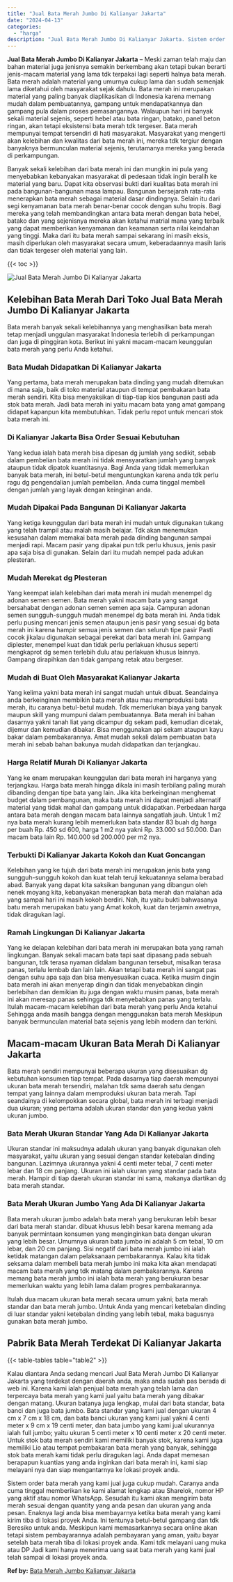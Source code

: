 ```yaml
---
title: "Jual Bata Merah Jumbo Di Kalianyar Jakarta"
date: "2024-04-13"
categories: 
  - "harga"
description: "Jual Bata Merah Jumbo Di Kalianyar Jakarta. Sistem order bata merah yang kami jual juga cukup mudah. Caranya anda cuma tinggal memberikan ke kami alamat leng..."
---
```


**Jual Bata Merah Jumbo Di Kalianyar Jakarta** – Meski zaman telah maju dan bahan material juga jenisnya semakin berkembang akan tetapi bukan berarti jenis-macam material yang lama tdk terpakai lagi seperti halnya bata merah. Bata merah adalah material yang umurnya cukup lama dan sudah semenjak lama diketahui oleh masyarakat sejak dahulu. Bata merah ini merupakan material yang paling banyak diaplikasikan di Indonesia karena memang mudah dalam pembuatannya, gampang untuk mendapatkannya dan gampang pula dalam proses pemasangannya. Walaupun hari ini banyak sekali material sejenis, seperti hebel atau bata ringan, batako, panel beton ringan, akan tetapi eksistensi bata merah tdk tergeser. Bata merah mempunyai tempat tersendiri di hati masyarakat. Masyarakat yang mengerti akan kelebihan dan kwalitas dari bata merah ini, mereka tdk tergiur dengan banyaknya bermunculan material sejenis, terutamanya mereka yang berada di perkampungan.

Banyak sekali kelebihan dari bata merah ini dan mungkin ini pula yang menyebabkan kebanyakan masyarakat di pedesaan tidak ingin beralih ke material yang baru. Dapat kita observasi bukti dari kualitas bata merah ini pada bangunan-bangunan masa lampau. Bangunan bersejarah rata-rata menerapkan bata merah sebagai material dasar dindingnya. Selain itu dari segi kenyamanan bata merah benar-benar cocok dengan suhu tropis. Bagi mereka yang telah membandingkan antara bata merah dengan bata hebel, batako dan yang sejenisnya mereka akan ketahui matrial mana yang terbaik yang dapat memberikan kenyamanan dan keamanan serta nilai keindahan yang tinggi. Maka dari itu bata merah sampai sekarang ini masih eksis, masih diperlukan oleh masyarakat secara umum, keberadaannya masih laris dan tidak tergeser oleh material yang lain.

{{< toc >}}

![Jual Bata Merah Jumbo Di Kalianyar Jakarta](/images/jual-bata-merah-20.png)

## Kelebihan Bata Merah Dari Toko Jual Bata Merah Jumbo Di Kalianyar Jakarta

Bata merah banyak sekali kelebihannya yang menghasilkan bata merah tetap menjadi unggulan masyarakat Indonesia terlebih di perkampungan dan juga di pinggiran kota. Berikut ini yakni macam-macam keunggulan bata merah yang perlu Anda ketahui.

### Bata Mudah Didapatkan Di Kalianyar Jakarta

Yang pertama, bata merah merupakan bata dinding yang mudah ditemukan di mana saja, baik di toko material ataupun di tempat pembakaran bata merah sendiri. Kita bisa menyaksikan di tiap-tiap kios bangunan pasti ada stok bata merah. Jadi bata merah ini yaitu macam bata yang amat gampang didapat kapanpun kita membutuhkan. Tidak perlu repot untuk mencari stok bata merah ini.

### Di Kalianyar Jakarta Bisa Order Sesuai Kebutuhan

Yang kedua ialah bata merah bisa dipesan dg jumlah yang sedikit, sebab dalam pembelian bata merah ini tidak mensyaratkan jumlah yang banyak ataupun tidak dipatok kuantitasnya. Bagi Anda yang tidak memerlukan banyak bata merah, ini betul-betul menguntungkan karena anda tdk perlu ragu dg pengendalian jumlah pembelian. Anda cuma tinggal membeli dengan jumlah yang layak dengan keinginan anda.

### Mudah Dipakai Pada Bangunan Di Kalianyar Jakarta

Yang ketiga keunggulan dari bata merah ini mudah untuk digunakan tukang yang telah trampil atau malah masih belajar. Tdk akan menemukan kesusahan dalam memakai bata merah pada dinding bangunan sampai menjadi rapi. Macam pasir yang dipakai pun tdk perlu khusus, jenis pasir apa saja bisa di gunakan. Selain dari itu mudah nempel pada adukan plesteran.

### Mudah Merekat dg Plesteran

Yang keempat ialah kelebihan dari mata merah ini mudah menempel dg adonan semen semen. Bata merah yakni macam bata yang sangat bersahabat dengan adonan semen semen apa saja. Campuran adonan semen sungguh-sungguh mudah menempel dg bata merah ini. Anda tidak perlu pusing mencari jenis semen ataupun jenis pasir yang sesuai dg bata merah ini karena hampir semua jenis semen dan seluruh tipe pasir Pasti cocok jikalau digunakan sebagai perekat dari bata merah ini. Gampang diplester, menempel kuat dan tidak perlu perlakuan khusus seperti mengkaprot dg semen terlebih dulu atau perlakuan khusus lainnya. Gampang dirapihkan dan tidak gampang retak atau bergeser.

### Mudah di Buat Oleh Masyarakat Kalianyar Jakarta

Yang kelima yakni bata merah ini sangat mudah untuk dibuat. Seandainya anda berkeinginan membikin bata merah atau mau memproduksi bata merah, itu caranya betul-betul mudah. Tdk memerlukan biaya yang banyak maupun skill yang mumpuni dalam pembuatannya. Bata merah ini bahan dasarnya yakni tanah liat yang dicampur dg sekam padi, kemudian dicetak, dijemur dan kemudian dibakar. Bisa menggunakan api sekam ataupun kayu bakar dalam pembakarannya. Amat mudah sekali dalam pembuatan bata merah ini sebab bahan bakunya mudah didapatkan dan terjangkau.

### Harga Relatif Murah Di Kalianyar Jakarta

Yang ke enam merupakan keunggulan dari bata merah ini harganya yang terjangkau. Harga bata merah hingga dikala ini masih terbilang paling murah dibanding dengan tipe bata yang lain. Jika kita berkeinginan menghemat budget dalam pembangunan, maka bata merah ini dapat menjadi alternatif material yang tidak mahal dan gampang untuk didapatkan. Perbedaan harga antara bata merah dengan macam bata lainnya sangatlah jauh. Untuk 1 m2 nya bata merah kurang lebih memerlukan bata standar 83 buah dg harga per buah Rp. 450 sd 600, harga 1 m2 nya yakni Rp. 33.000 sd 50.000. Dan macam bata lain Rp. 140.000 sd 200.000 per m2 nya.

### Terbukti Di Kalianyar Jakarta Kokoh dan Kuat Goncangan

Kelebihan yang ke tujuh dari bata merah ini merupakan jenis bata yang sungguh-sungguh kokoh dan kuat telah teruji kekuatannya selama berabad abad. Banyak yang dapat kita saksikan bangunan yang dibangun oleh nenek moyang kita, kebanyakan menerapkan bata merah dan malahan ada yang sampai hari ini masih kokoh berdiri. Nah, itu yaitu bukti bahwasanya batu merah merupakan batu yang Amat kokoh, kuat dan terjamin awetnya, tidak diragukan lagi.

### Ramah Lingkungan Di Kalianyar Jakarta

Yang ke delapan kelebihan dari bata merah ini merupakan bata yang ramah lingkungan. Banyak sekali macam bata tapi saat dipasang pada sebuah bangunan, tdk terasa nyaman didalam bangunan tersebut, misalkan terasa panas, terlalu lembab dan lain lain. Akan tetapi bata merah ini sangat pas dengan suhu apa saja dan bisa menyesuaikan cuaca. Ketika musim dingin bata merah ini akan menyerap dingin dan tidak menyebabkan dingin berlebihan dan demikian itu juga dengan waktu musim panas, bata merah ini akan meresap panas sehingga tdk menyebabkan panas yang terlalu. Itulah macam-macam kelebihan dari bata merah yang perlu Anda ketahui Sehingga anda masih bangga dengan menggunakan bata merah Meskipun banyak bermunculan material bata sejenis yang lebih modern dan terkini.

## Macam-macam Ukuran Bata Merah Di Kalianyar Jakarta

Bata merah sendiri mempunyai beberapa ukuran yang disesuaikan dg kebutuhan konsumen tiap tempat. Pada dasarnya tiap daerah mempunyai ukuran bata merah tersendiri, malahan tdk sama daerah satu dengan tempat yang lainnya dalam memproduksi ukuran bata merah. Tapi seandainya di kelompokkan secara global, bata merah ini terbagi menjadi dua ukuran; yang pertama adalah ukuran standar dan yang kedua yakni ukuran jumbo.

### Bata Merah Ukuran Standar Yang Ada Di Kalianyar Jakarta

Ukuran standar ini maksudnya adalah ukuran yang banyak digunakan oleh masyarakat, yaitu ukuran yang sesuai dengan standar ketebalan dinding bangunan. Lazimnya ukurannya yakni 4 centi meter tebal, 7 centi meter lebar dan 18 cm panjang. Ukuran ini ialah ukuran yang standar pada bata merah. Hampir di tiap daerah ukuran standar ini sama, makanya diartikan dg bata merah standar.

### Bata Merah Ukuran Jumbo Yang Ada Di Kalianyar Jakarta

Bata merah ukuran jumbo adalah bata merah yang berukuran lebih besar dari bata merah standar. dibuat khusus lebih besar karena memang ada banyak permintaan konsumen yang menginginkan bata dengan ukuran yang lebih besar. Umumnya ukuran bata jumbo ini adalah 5 cm tebal, 10 cm lebar, dan 20 cm panjang. Sisi negatif dari bata merah jumbo ini ialah ketidak matangan dalam pelaksanaan pembakarannya. Kalau kita tidak seksama dalam membeli bata merah jumbo ini maka kita akan mendapati macam bata merah yang tdk matang dalam pembakarannya. Karena memang bata merah jumbo ini ialah bata merah yang berukuran besar memerlukan waktu yang lebih lama dalam progres pembakarannya.

Itulah dua macam ukuran bata merah secara umum yakni; bata merah standar dan bata merah jumbo. Untuk Anda yang mencari ketebalan dinding di luar standar yakni ketebalan dinding yang lebih tebal, maka bagusnya gunakan bata merah jumbo.

## Pabrik Bata Merah Terdekat Di Kalianyar Jakarta

{{< table-tables table="table2" >}}

Kalau diantara Anda sedang mencari Jual Bata Merah Jumbo Di Kalianyar Jakarta yang terdekat dengan daerah anda, maka anda sudah pas berada di web ini. Karena kami ialah penjual bata merah yang telah lama dan terpercaya bata merah yang kami jual yaitu bata merah yang dibakar dengan matang. Ukuran batanya juga lengkap, mulai dari bata standar, bata banci dan juga bata jumbo. Bata standar yang kami jual dengan ukuran 4 cm x 7 cm x 18 cm, dan bata banci ukuran yang kami jual yakni 4 centi meter x 9 cm x 19 centi meter, dan bata jumbo yang kami jual ukurannya ialah full jumbo; yaitu ukuran 5 centi meter x 10 centi meter x 20 centi meter. Untuk stok bata merah sendiri kami memiliki banyak stok, karena kami juga memiliki Lio atau tempat pembakaran bata merah yang banyak, sehingga stok bata merah kami tidak perlu diragukan lagi. Anda dapat memesan berapapun kuantias yang anda inginkan dari bata merah ini, kami siap melayani nya dan siap mengantarnya ke lokasi proyek anda.

Sistem order bata merah yang kami jual juga cukup mudah. Caranya anda cuma tinggal memberikan ke kami alamat lengkap atau Sharelok, nomor HP yang aktif atau nomor WhatsApp. Sesudah itu kami akan mengirim bata merah sesuai dengan quantity yang anda pesan dan ukuran yang anda pesan. Enaknya lagi anda bisa membayarnya ketika bata merah yang kami kirim tiba di lokasi proyek Anda. Ini tentunya betul-betul gampang dan tdk Beresiko untuk anda. Meskipun kami memasarkannya secara online akan tetapi sistem pembayarannya adalah pembayaran yang aman, yaitu bayar setelah bata merah tiba di lokasi proyek anda. Kami tdk melayani uang muka atau DP Jadi kami hanya menerima uang saat bata merah yang kami jual telah sampai di lokasi proyek anda.

**Ref by:** [Bata Merah Jumbo Kalianyar Jakarta](https://id.wikipedia.org/wiki/Bata)
